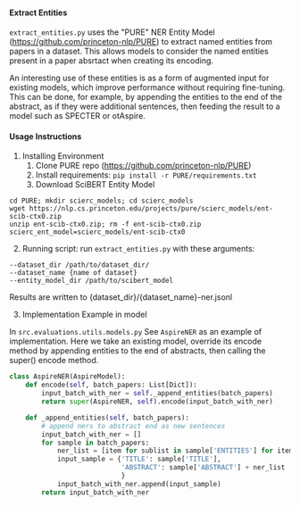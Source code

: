 #### Extract Entities

`extract_entities.py` uses the "PURE" NER Entity Model (https://github.com/princeton-nlp/PURE)
to extract named entities from papers in a dataset. This allows models to consider the named entities present in a paper absrtact when creating its encoding. 

An interesting use of these entities is as a form of augmented input for existing models, which improve performance without requiring fine-tuning. This can be done, for example, by appending the entities to the end of the abstract, as if they were additional sentences, then feeding the result to a model such as SPECTER or otAspire.


#### Usage Instructions

1. Installing Environment
   1. Clone PURE repo (https://github.com/princeton-nlp/PURE)
   2. Install requirements: ```pip install -r PURE/requirements.txt``` 
   3. Download SciBERT Entity Model

```shell
cd PURE; mkdir scierc_models; cd scierc_models
wget https://nlp.cs.princeton.edu/projects/pure/scierc_models/ent-scib-ctx0.zip
unzip ent-scib-ctx0.zip; rm -f ent-scib-ctx0.zip
scierc_ent_model=scierc_models/ent-scib-ctx0
```


2. Running script: run `extract_entities.py` with these arguments:

```
--dataset_dir /path/to/dataset_dir/
--dataset_name {name of dataset}
--entity_model_dir /path/to/scibert_model
```

Results are written to {dataset_dir}/{dataset_name}-ner.jsonl

3. Implementation Example in model

In `src.evaluations.utils.models.py` See `AspireNER` as an example of implementation.
Here we take an existing model, override its encode method by appending entities to the end of abstracts, then calling the super() encode method. 

```python
class AspireNER(AspireModel):
    def encode(self, batch_papers: List[Dict]):
        input_batch_with_ner = self._append_entities(batch_papers)
        return super(AspireNER, self).encode(input_batch_with_ner)

    def _append_entities(self, batch_papers):
        # append ners to abstract end as new sentences
        input_batch_with_ner = []
        for sample in batch_papers:
            ner_list = [item for sublist in sample['ENTITIES'] for item in sublist]
            input_sample = {'TITLE': sample['TITLE'],
                            'ABSTRACT': sample['ABSTRACT'] + ner_list
                            }
            input_batch_with_ner.append(input_sample)
        return input_batch_with_ner
```